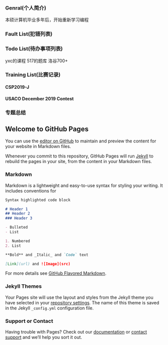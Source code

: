 ### Genral(个人简介)
本硕计算机毕业多年后，开始重新学习编程

### Fault List(犯错列表)


### Todo List(待办事项列表)
yxc的课程
517的题库
洛谷700+

### Training List(比赛记录)
#### CSP2019-J
#### USACO December 2019 Contest

### 专题总结


## Welcome to GitHub Pages

You can use the [editor on GitHub](https://github.com/ZqIceberg/zqiceberg.github.io/edit/master/README.md) to maintain and preview the content for your website in Markdown files.

Whenever you commit to this repository, GitHub Pages will run [Jekyll](https://jekyllrb.com/) to rebuild the pages in your site, from the content in your Markdown files.

### Markdown

Markdown is a lightweight and easy-to-use syntax for styling your writing. It includes conventions for

```markdown
Syntax highlighted code block

# Header 1
## Header 2
### Header 3

- Bulleted
- List

1. Numbered
2. List

**Bold** and _Italic_ and `Code` text

[Link](url) and ![Image](src)
```

For more details see [GitHub Flavored Markdown](https://guides.github.com/features/mastering-markdown/).

### Jekyll Themes

Your Pages site will use the layout and styles from the Jekyll theme you have selected in your [repository settings](https://github.com/ZqIceberg/zqiceberg.github.io/settings). The name of this theme is saved in the Jekyll `_config.yml` configuration file.

### Support or Contact

Having trouble with Pages? Check out our [documentation](https://help.github.com/categories/github-pages-basics/) or [contact support](https://github.com/contact) and we’ll help you sort it out.
